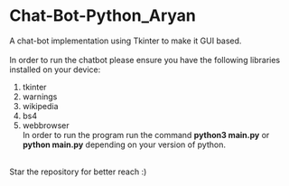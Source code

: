 # Chat-Bot-Python_Aryan
A chat-bot implementation using Tkinter to make it GUI based.<br><br>
In order to run the chatbot please ensure you have the following libraries installed on your device:
  1) tkinter<br>
  2) warnings<br>
  3) wikipedia<br>
  4) bs4<br>
  5) webbrowser<br>
In order to run the program run the command **python3 main.py** or **python main.py** depending on your version of python.<br><br>

Star the repository for better reach :)

